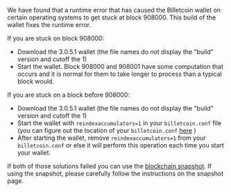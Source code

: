 We have found that a runtime error that has caused the Billetcoin wallet on certain operating systems to get stuck at block 908000. This build of the wallet fixes the runtime error.

If you are stuck on block 908000:
- Download the 3.0.5.1 wallet (the file names do not display the "build" version and cutoff the 1)
- Start the wallet. Block 908000 and 908001 have some computation that occurs and it is normal for them to take longer to process than a typical block would.

If you are stuck on a block before 908000:
- Download the 3.0.5.1 wallet (the file names do not display the "build" version and cutoff the 1)
- Start the wallet with `reindexaccumulators=1` in your `billetcoin.conf` file (you can figure out the location of your `billetcoin.conf` [here](https://billetcoin.freshdesk.com/support/solutions/articles/30000004664-where-are-my-wallet-dat-blockchain-and-configuration-conf-files-located-) )
- After starting the wallet, remove `reindexaccumulators=1` from your `billetcoin.conf` or else it will perform this operation each time you start your wallet.

If both of those solutions failed you can use the [blockchain snapshot](http://178.254.23.111/~pub/Billetcoin/Daily-Snapshots-Html/Billetcoin-Daily-Snapshots.html). If using the snapshot, please carefully follow the instructions on the snapshot page.